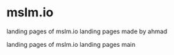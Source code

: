 # mslm.io
landing pages of mslm.io landing pages made by ahmad

landing pages of mslm.io landing pages
main
